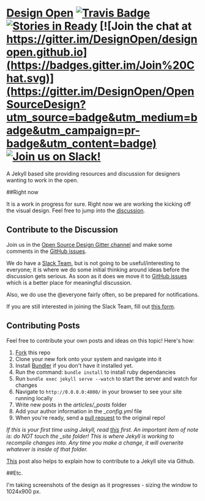 # [Design Open](http://designopen.org) [![Travis Badge](https://travis-ci.org/DesignOpen/designopen.github.io.svg)](https://travis-ci.org/DesignOpen/designopen.github.io) [![Stories in Ready](https://badge.waffle.io/designopen/designopen.github.io.png?label=ready&title=Ready)](https://waffle.io/designopen/designopen.github.io) [![Join the chat at https://gitter.im/DesignOpen/designopen.github.io](https://badges.gitter.im/Join%20Chat.svg)](https://gitter.im/DesignOpen/OpenSourceDesign?utm_source=badge&utm_medium=badge&utm_campaign=pr-badge&utm_content=badge) [![Join us on Slack!](http://osd-slackin.herokuapp.com/badge.svg)](https://osd-slackin.herokuapp.com/)



A Jekyll based site providing resources and discussion for designers wanting to work in the open.

##Right now

It is a work in progress for sure.  Right now we are working the kicking off the visual design.  Feel free to jump into the [discussion](https://github.com/opensourcedesignis/opensourcedesignis.github.io/issues/14).

## Contribute to the Discussion

Join us in the [Open Source Design Gitter channel](https://gitter.im/DesignOpen/OpenSourceDesign) and make some comments in the [GitHub issues](https://github.com/DesignOpen/designopen.github.io/issues).

We do have a [Slack Team](http://osd.slack.com), but is not going to be useful/interesting to everyone; it is where we do some initial thinking around ideas before the discussion gets serious. As soon as it does we move it to [GitHub issues](https://github.com/DesignOpen/designopen.github.io/issues) which is a better place for meaningful discussion.

Also, we do use the @everyone fairly often, so be prepared for notifications.

If you are still interested in joining the Slack Team, fill out [this form](http://goo.gl/forms/Pol75dWNHn).

## Contributing Posts

Feel free to contribute your own posts and ideas on this topic! Here's how:

1. [Fork](https://help.github.com/articles/fork-a-repo/) this repo
2. Clone your new fork onto your system and navigate into it
3. Install [Bundler](http://bundler.io/) if you don't have it installed yet.
4. Run the command: `bundle install` to install ruby dependancies
5. Run `bundle exec jekyll serve --watch` to start the server and watch for changes
6. Navigate to `http://0.0.0.0:4000/` in your browser to see your site running locally
7. Write new posts in the *articles/_posts* folder
8. Add your author information in the *_config.yml* file
9. When you're ready, send a [pull request](https://help.github.com/articles/using-pull-requests/) to the original repo!

*If this is your first time using Jekyll, read [this](http://jekyllrb.com/docs/usage/) first. An important item of note is: do NOT touch the _site folder! This is where Jekyll is working to recompile changes into. Any time you make a change, it will overwrite whatever is inside of that folder.*

[This](/articles/how-to-contribute/) post also helps to explain how to contribute to a Jekyll site via Github.

##Etc.

I'm taking screenshots of the design as it progresses - sizing the window to 1024x900 px.
